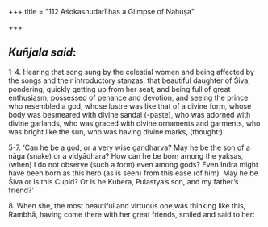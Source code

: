 +++
title = "112 Aśokasnudarī has a Glimpse of Nahuṣa"

+++
 

## *Kuñjala said*:

1-4. Hearing that song sung by the celestial women and being affected by the songs and their introductory stanzas, that beautiful daughter of Śiva, pondering, quickly getting up from her seat, and being full of great enthusiasm, possessed of penance and devotion, and seeing the prince who resembled a god, whose lustre was like that of a divine form, whose body was besmeared with divine sandal (-paste), who was adorned with divine garlands, who was graced with divine ornaments and garments, who was bright like the sun, who was having divine marks, (thought:)

5-7. ‘Can he be a god, or a very wise gandharva? May he be the son of a nāga (snake) or a vidyādhara? How can he be born among the yakṣas, (when) I do not observe (such a form) even among gods? Even Indra might have been born as this hero (as is seen) from this ease (of him). May he be Śiva or is this Cupid? Or is he Kubera, Pulastya’s son, and my father’s friend?’

8\. When she, the most beautiful and virtuous one was thinking like this, Rambhā, having come there with her great friends, smiled and said to her:


